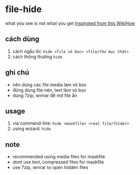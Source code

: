 # file-hide
what you see is not what you get
[Inspirated from this WikiHow](https://www.wikihow.com/Hide-a-File-in-an-Image-File)

## cách dùng
1. cách ngầu lòi: `hide <file vỏ bọc> <file/thư mục thật>`
2. cách thông thường `hide`

## ghi chú
- nên dùng các file media làm vỏ bọc
- đừng dùng file nén, text làm vỏ bọc
- dùng 7zip, winrar để mở file ẩn

## usage
1. via command-line: `hide <maskfile> <real file/folder>`
2. using wizard: `hide`

## note
- recommended using media files for maskfile
- dont use text, compressed files for maskfile
- use 7zip, winrar to open hidden files
